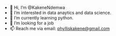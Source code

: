 - 👋 Hi, I’m @KakeneNdemwa
- 👀 I’m interested in data anaytics and data science.
- 🌱 I’m currently learning python.
- 💞️ I’m looking for a job
- 📫 Reach me via email: phylliskakene@gmail.com
<!---
KakeneNdemwa/KakeneNdemwa is a ✨ special ✨ repository because its `README.md` (this file) appears on your GitHub profile.
You can click the Preview link to take a look at your changes.
--->
